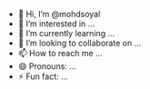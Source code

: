 - 👋 Hi, I’m @mohdsoyal
- 👀 I’m interested in ...
- 🌱 I’m currently learning ...
- 💞️ I’m looking to collaborate on ...
- 📫 How to reach me ...
- 😄 Pronouns: ...
- ⚡ Fun fact: ...

<!---
mohdsoyal/mohdsoyal is a ✨ special ✨ repository because its `README.md` (this file) appears on your GitHub profile.
You can click the Preview link to take a look at your changes.
--->
